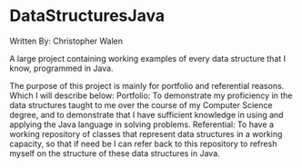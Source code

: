 # DataStructuresJava
Written By: Christopher Walen

A large project containing working examples of every data structure that I know, programmed in Java.

The purpose of this project is mainly for portfolio and referential reasons. Which I will describe below:
  Portfolio:
    To demonstrate my proficiency in the data structures taught to me over the course of my Computer Science degree, and to demonstrate that I have sufficient knowledge in using and applying the Java language in solving problems.
  Referential:
    To have a working repository of classes that represent data structures in a working capacity, so that if need be I can refer back to this repository to refresh myself on the structure of these data structures in Java.
